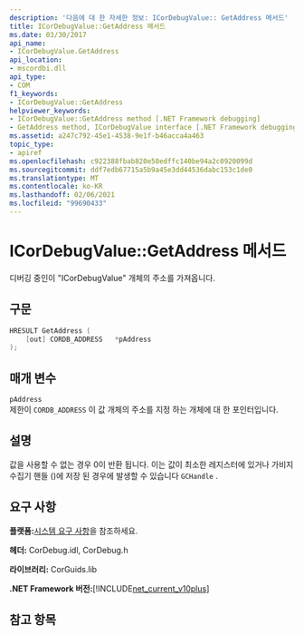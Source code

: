 ```yaml
---
description: '다음에 대 한 자세한 정보: ICorDebugValue:: GetAddress 메서드'
title: ICorDebugValue::GetAddress 메서드
ms.date: 03/30/2017
api_name:
- ICorDebugValue.GetAddress
api_location:
- mscordbi.dll
api_type:
- COM
f1_keywords:
- ICorDebugValue::GetAddress
helpviewer_keywords:
- ICorDebugValue::GetAddress method [.NET Framework debugging]
- GetAddress method, ICorDebugValue interface [.NET Framework debugging]
ms.assetid: a247c792-45e1-4538-9e1f-b46acca4a463
topic_type:
- apiref
ms.openlocfilehash: c922388fbab820e50edffc140be94a2c0920099d
ms.sourcegitcommit: ddf7edb67715a5b9a45e3dd44536dabc153c1de0
ms.translationtype: MT
ms.contentlocale: ko-KR
ms.lasthandoff: 02/06/2021
ms.locfileid: "99690433"
---
```

# <a name="icordebugvaluegetaddress-method"></a>ICorDebugValue::GetAddress 메서드

디버깅 중인이 "ICorDebugValue" 개체의 주소를 가져옵니다.  
  
## <a name="syntax"></a>구문  
  
```cpp  
HRESULT GetAddress (  
    [out] CORDB_ADDRESS   *pAddress  
);  
```  
  
## <a name="parameters"></a>매개 변수  

 `pAddress`  
 제한이 `CORDB_ADDRESS` 이 값 개체의 주소를 지정 하는 개체에 대 한 포인터입니다.  
  
## <a name="remarks"></a>설명  

 값을 사용할 수 없는 경우 0이 반환 됩니다. 이는 값이 최소한 레지스터에 있거나 가비지 수집기 핸들 ()에 저장 된 경우에 발생할 수 있습니다 `GCHandle` .  
  
## <a name="requirements"></a>요구 사항  

 **플랫폼:**[시스템 요구 사항](../../get-started/system-requirements.md)을 참조하세요.  
  
 **헤더:** CorDebug.idl, CorDebug.h  
  
 **라이브러리:** CorGuids.lib  
  
 **.NET Framework 버전:**[!INCLUDE[net_current_v10plus](../../../../includes/net-current-v10plus-md.md)]  
  
## <a name="see-also"></a>참고 항목
